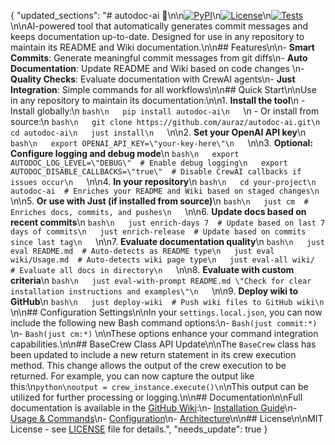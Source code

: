 {
  "updated_sections": "# autodoc-ai 🚀\n\n[![PyPI](https://img.shields.io/pypi/v/autodoc-ai)](https://pypi.org/project/autodoc-ai/)\n[![License](https://img.shields.io/badge/License-MIT-green.svg)](https://opensource.org/licenses/MIT)\n[![Tests](https://github.com/auraz/autodoc-ai/actions/workflows/test.yml/badge.svg)](https://github.com/auraz/autodoc-ai/actions)\n\nAI-powered tool that automatically generates commit messages and keeps documentation up-to-date. Designed for use in any repository to maintain its README and Wiki documentation.\n\n## Features\n\n- **Smart Commits**: Generate meaningful commit messages from git diffs\n- **Auto Documentation**: Update README and Wiki based on code changes  \n- **Quality Checks**: Evaluate documentation with CrewAI agents\n- **Just Integration**: Simple commands for all workflows\n\n## Quick Start\n\nUse in any repository to maintain its documentation:\n\n1. **Install the tool**\n   - Install globally:\n   ```bash\n   pip install autodoc-ai\n   ```\n   - Or install from source:\n   ```bash\n   git clone https://github.com/auraz/autodoc-ai.git\n   cd autodoc-ai\n   just install\n   ```\n\n2. **Set your OpenAI API key**\n   ```bash\n   export OPENAI_API_KEY=\"your-key-here\"\n   ```\n\n3. **Optional: Configure logging and debug mode**\n   ```bash\n   export AUTODOC_LOG_LEVEL=\"DEBUG\"  # Enable debug logging\n   export AUTODOC_DISABLE_CALLBACKS=\"true\"  # Disable CrewAI callbacks if issues occur\n   ```\n\n4. **In your repository**\n   ```bash\n   cd your-project\n   autodoc-ai  # Enriches your README and Wiki based on staged changes\n   ```\n\n5. **Or use with Just (if installed from source)**\n   ```bash\n   just cm  # Enriches docs, commits, and pushes\n   ```\n\n6. **Update docs based on recent commits**\n   ```bash\n   just enrich-days 7  # Update based on last 7 days of commits\n   just enrich-release  # Update based on commits since last tag\n   ```\n\n7. **Evaluate documentation quality**\n   ```bash\n   just eval README.md  # Auto-detects as README type\n   just eval wiki/Usage.md  # Auto-detects wiki page type\n   just eval-all wiki/  # Evaluate all docs in directory\n   ```\n\n8. **Evaluate with custom criteria**\n   ```bash\n   just eval-with-prompt README.md \"Check for clear installation instructions and examples\"\n   ```\n\n9. **Deploy wiki to GitHub**\n   ```bash\n   just deploy-wiki  # Push wiki files to GitHub wiki\n   ```\n\n## Configuration Settings\n\nIn your `settings.local.json`, you can now include the following new Bash command options:\n- `Bash(just commit:*)`  \n- `Bash(just cm:*)`  \n\nThese options enhance your command integration capabilities.\n\n## BaseCrew Class API Update\n\nThe `BaseCrew` class has been updated to include a new return statement in its crew execution method. This change allows the output of the crew execution to be returned. For example, you can now capture the output like this:\n```python\noutput = crew_instance.execute()\n```\nThis output can be utilized for further processing or logging.\n\n## Documentation\n\nFull documentation is available in the [GitHub Wiki](https://github.com/auraz/autodoc-ai/wiki):\n- [Installation Guide](https://github.com/auraz/autodoc-ai/wiki/Installation)\n- [Usage & Commands](https://github.com/auraz/autodoc-ai/wiki/Usage)\n- [Configuration](https://github.com/auraz/autodoc-ai/wiki/Configuration)\n- [Architecture](https://github.com/auraz/autodoc-ai/wiki/Architecture)\n\n## License\n\nMIT License - see [LICENSE](LICENSE) file for details.",
  "needs_update": true
}
